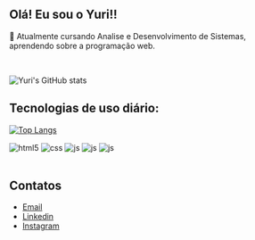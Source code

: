 ## Olá! Eu sou o Yuri!!

🎯 Atualmente cursando Analise e Desenvolvimento de Sistemas, aprendendo sobre a programação web. 

<BR/>

![Yuri's GitHub stats](https://github-readme-stats.vercel.app/api?username=YuriSalesSS&show_icons=true&theme=tokyonight)

## Tecnologias de uso diário:

[![Top Langs](https://github-readme-stats.vercel.app/api/top-langs/?username=YuriSalesSS&layout=compact)](https://github.com/anuraghazra/github-readme-stats)



<div style="display: inline_block">
  <img align="center" alt="html5" src="https://img.shields.io/badge/HTML5-E34F26?style=for-the-badge&logo=html5&logoColor=white" />
  <img align="center" alt="css" src="https://img.shields.io/badge/CSS3-1572B6?style=for-the-badge&logo=css3&logoColor=white" />
  <img align="center" alt="js" src="https://img.shields.io/badge/JavaScript-F7DF1E?style=for-the-badge&logo=javascript&logoColor=black" />
   <img align="center" alt="js" src="https://img.shields.io/badge/React-20232A?style=for-the-badge&logo=react&logoColor=61DAFB" />
   <img align="center" alt="js" src="https://img.shields.io/badge/TypeScript-007ACC?style=for-the-badge&logo=typescript&logoColor=white" />
</div>

<BR/>

## Contatos
- [Email](mailto:[yurisales2000@hotmail.com])
- [Linkedin](https://www.linkedin.com/in/yuri-soares-sales-756625218/)
- [Instagram](https://www.instagram.com/yurossauro/)


